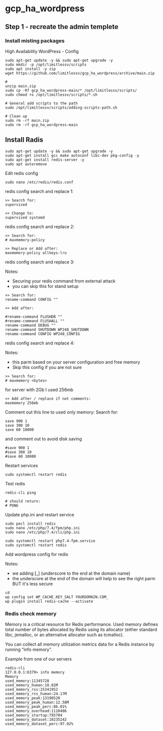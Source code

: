 # gcp_ha_wordpress

## Step 1 - recreate the admin templete
### Install misting packages

High Availability WordPress - Config
```
sudo apt-get update -y && sudo apt-get upgrade -y
sudo mkdir -p /opt/limitlessv/scripts
sudo apt install -y zip
wget https://github.com/limitlessv/gcp_ha_wordpress/archive/main.zip

#
unzip main.zip
sudo cp -Rf gcp_ha_wordpress-main/* /opt/limitlessv/scripts/
sudo chmod +x /opt/limitlessv/scripts/*.sh

# General add scripts to the path
sudo /opt/limitlessv/scripts/adding-scripts-path.sh

# Clean up
sudo rm -rf main.zip
sudo rm -rf gcp_ha_wordpress-main

```

## Install Radis
```
sudo apt-get update -y && sudo apt-get upgrade -y
sudo apt-get install gcc make autoconf libc-dev pkg-config -y
sudo apt-get install redis-server -y
sudo apt autoremove

```

Edit redis config
```
sudo nano /etc/redis/redis.conf
```
redis config search and replace 1:
```
>> Search for:
supervised

>> Change to:
supervised systemd
```
redis config search and replace 2:
```
>> Search for:
# maxmemory-policy

>> Replace or Add after:
maxmemory-policy allkeys-lru
```

redis config search and replace 3:

Notes:
* Securing your redis command from external attack
* you can skip this for stand setup
```
>> Search for:
rename-command CONFIG ""

>> Add after:

#rename-command FLUSHDB ""
#rename-command FLUSHALL ""
rename-command DEBUG ""
rename-command SHUTDOWN WP248_SHUTDOWN
rename-command CONFIG WP248_CONFIG
```
redis config search and replace 4:

Notes:
* this parm based on your server configuration and free memory
* Skip this config if you are not sure
```
>> Search for:
# maxmemory <bytes>
```
for server with 2Gb I used 256mb
```
>> Add after / replace if not comments:
maxmemory 256mb
```

Comment out this line to used only memory:
Search for: 
```
save 900 1
save 300 10
save 60 10000
```
and comment out to avoid disk saving
```
#save 900 1
#save 300 10
#save 60 10000
```


Restart services
```
sudo systemctl restart redis
```
Test redis
```
redis-cli ping

# should return:
# PONG
```

Update php.ini and restart service
```
sudo pecl install redis
sudo nano /etc/php/7.4/fpm/php.ini
sudo nano /etc/php/7.4/cli/php.ini

sudo systemctl restart php7.4-fpm.service
sudo systemctl restart redis

```
Add wordpress config for redis

Notes:
* we adding [_] (underscore to the end at the domain name)
* the underscore at the end of the domain will help to see the right parm 
BUT it's less secure
```
cd 
wp config set WP_CACHE_KEY_SALT YOURDOMAIN.COM_
wp plugin install redis-cache --activate
```

### Redis check memory
Memory is a critical resource for Redis performance. Used memory defines total number of bytes allocated by Redis using its allocator (either standard libc, jemalloc, or an alternative allocator such as tcmalloc).

You can collect all memory utilization metrics data for a Redis instance by running “info memory”.

Example from one of our servers
 ```
redis-cli
127.0.0.1:6379> info memory
Memory
used_memory:11345728
used_memory_human:10.82M
used_memory_rss:25341952
used_memory_rss_human:24.17M
used_memory_peak:13190520
used_memory_peak_human:12.58M
used_memory_peak_perc:86.01%
used_memory_overhead:1110486
used_memory_startup:795704
used_memory_dataset:10235242
used_memory_dataset_perc:97.02%
```
